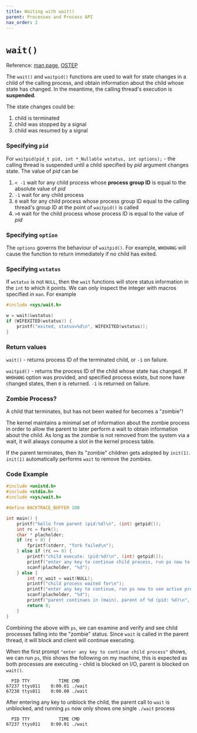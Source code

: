 ```yaml
---
title: Waiting with wait()
parent: Processes and Process API
nav_order: 2
---
```

# `wait()`
Reference: [man page]([https://man7.org/linux/man-pages/man2/wait.2.html](https://man7.org/linux/man-pages/man2/wait.2.html)), [OSTEP]([https://pages.cs.wisc.edu/~remzi/OSTEP/cpu-api.pdf](https://pages.cs.wisc.edu/~remzi/OSTEP/cpu-api.pdf))

The `wait()` and `waitpid()` functions are used to wait for state changes in a child of the calling process, and obtain information about the child whose state has changed. In the meantime, the calling thread's execution is **suspended**.

The state changes could be:
1. child is terminated
2. child was stopped by a signal
3. child was resumed by a signal

### Specifying `pid`
For `waitpid(pid_t pid, int *_Nullable wstatus, int options);` - the calling thread is suspended until a child specified by *pid* argument changes state. The value of *pid* can be

1. `< -1` wait for any child process whose **process group ID** is equal to the absolute value of *pid*
2. `-1` wait for any child process
3. `0` wait for any child process whose process group ID equal to the calling thread's group ID at the point of `waitpid()` is called
4. `>0` wait for the child process whose process ID is equal to the value of *pid*

### Specifying `option`
The `options` governs the behaviour of `waitpid()`. For example, `WHOHANG` will cause the function to return immediately if no child has exited.

### Specifying `wstatus`
If `wstatus` is not `NULL`, then the `wait` functions will store status information in the `int` to which it points. We can only inspect the integer with macros specified in `man`. For example
```c
#include <sys/wait.h>

w = wait(&wstatus)
if (WIFEXITED(wstatus)) {
	printf("exited, status=%d\n", WIFEXITED(wstatus));
}
```

### Return values
`wait()` - returns process ID of the terminated child, or `-1` on failure.

`waitpid()` - returns the process ID of the child whose state has changed. If `WHOHANG` option was provided, and specified process exists, but none have changed states, then `0` is returned. `-1` is returned on failure.

### Zombie Process?
A child that terminates, but has not been waited for becomes a "zombie"!

The kernel maintains a minimal set of information about the zombie process in order to allow the parent to later perform a wait to obtain information about the child. As long as the zombie is not removed from the system via a wait, it will always consume a slot in the kernel process table.

If the parent terminates, then its "zombie" children gets adopted by `init(1)`. `init(1)` automatically performs `wait` to remove the zombies.

### Code Example
```c
#include <unistd.h>
#include <stdio.h>
#include <sys/wait.h>

#define BACKTRACE_BUFFER 100

int main() {
    printf("hello from parent (pid:%d)\n", (int) getpid());
    int rc = fork();
    char * placholder;
    if (rc < 0) {
        fprintf(stderr, "fork failed\n");
    } else if (rc == 0) {
        printf("child execute: (pid:%d)\n", (int) getpid());
        printf("enter any key to continue child process, run ps now to see active process\n");
        scanf(placholder, "%d");
    } else {
        int rc_wait = wait(NULL);
        printf("child process waited for\n");
        printf("enter any key to continue, run ps now to see active process\n");
        scanf(placholder, "%d");
        printf("parent continues in (main), parent of %d (pid: %d)\n", rc, (int) getpid());
        return 0;
    }
}
```

Combining the above with `ps`, we can examine and verify and see child processes falling into the "zombie" status. Since `wait` is called in the parent thread, it will block and client will continue executing.

When the first prompt `"enter any key to continue child process"` shows, we can run `ps`, this shows the following on my machine, this is expected as both processes are executing - child is blocked on I/O, parent is blocked on `wait()`.

```
  PID TTY           TIME CMD
67237 ttys011    0:00.01 ./wait
67238 ttys011    0:00.00 ./wait
```

After entering any key to unblock the child, the parent call to `wait` is unblocked, and running `ps` now only shows one single `./wait` process

```
  PID TTY           TIME CMD
67237 ttys011    0:00.01 ./wait
```
